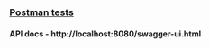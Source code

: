 ### [Postman tests](https://www.postman.com/altimetry-engineer-24709017/workspace/crud-app-testing/collection/26452382-30782453-ce66-4477-a158-c1a62731534a?action=share&creator=26452382)
#### API docs - http://localhost:8080/swagger-ui.html